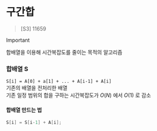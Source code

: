 # 구간합
> [S3] 11659

> [!IMPORTANT]
> 합배열을 이용해 시간복잡도를 줄이는 목적의 알고리즘

### 합배열 S

`S[i] = A[0] + a[1] + ... + A[i-1] + A[i]` <br>
기존의 배열을 전처리한 배열 <br>
기존 일정 범위의 합을 구하는 시간복잡도가 $O(N)$ 에서 $O(1)$ 로 감소 <br>

#### 합배열 만드는 법
```java
S[i] = S[i-1] + A[i];
```
